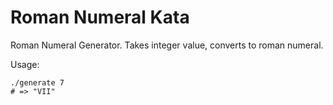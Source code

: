 # Roman Numeral Kata
Roman Numeral Generator. Takes integer value, converts to roman numeral.

Usage:

```
./generate 7
# => "VII"
```
